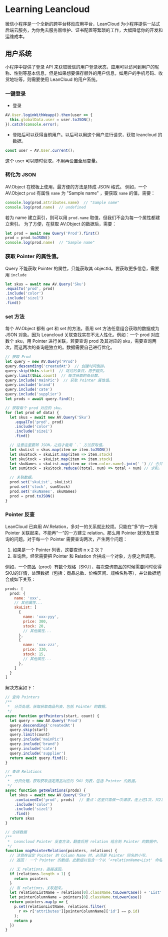 # Learning Leancloud
微信小程序是一个全新的跨平台移动应用平台，LeanCloud 为小程序提供一站式后端云服务，为你免去服务器维护、证书配置等繁琐的工作，大幅降低你的开发和运维成本。

## 用户系统
小程序中提供了登录 API 来获取微信的用户登录状态，应用可以访问到用户的昵称、性别等基本信息，但是如果想要保存额外的用户信息，如用户的手机号码、收货地址等，则需要使用 LeanCloud 的用户系统。

### 一键登录
- 登录
```javascript
AV.User.loginWithWeapp().then(user => {
  this.globalData.user = user.toJSON();
}).catch(console.error);
```

- 登陆后可以获得当前用户。以后可以用这个用户进行请求，获取 leancloud 的数据。
```javascript
const user = AV.User.current();
```
这个 user 可以随时获取，不用再设置全局变量。

### 转化为 JSON
AV.Object 在模板上使用，最方便的方法是转成 JSON 格式。
例如，一个 AV.Object `prod` 有属性 `name` 为 "Sample name" ，要获取 `name` 的值，需要：
```javascript
console.log(prod.attributes.name)  // "Sample name"
console.log(prod.name)  // undefined
```
若为 name 建立索引，则可以用 `prod.name` 取值，但我们不会为每一个属性都建立索引。
为了方便，在获取 AV.Object 的数据后，需要：
```javascript
let prod = await new Query('Prod').first()
prod = prod.toJSON()
console.log(prod.name)  // "Sample name"
```

### 获取 Pointer 的属性值。
Query 不能获取 Pointer 的属性，只能获取其 objectId。要获取更多信息，需要用 `include`
```javascript
let skus = await new AV.Query('Sku')
.equalTo('prod', prod)
.include('color')
.include('size1')
.find()
```

### set 方法

每个 AV.Object 都有 get 和 set 的方法。善用 set 方法任意组合获取的数据成为 JSON 对象。因为 Leancloud 关联查找实在不太人性化。例如：一个 prod 对应数个 sku，用 Pointer 进行关联，若要查询 prod 及其对应的 sku，需要查询两次，而这两次的查询是独立的。数据需要自己进行优化。
```javascript
// 获取 Prod
let query = new AV.Query('Prod')
query.descending('createdAt')  // 创建时间倒排。
query.skip(this.start)  // 跳过的条目，用于翻页。
query.limit(this.count)  // 每次获取的条目数。
query.include('mainPic')  // 获取 Pointer 属性值。
query.include('brand')
query.include('cate')
query.include('supplier')
let prods = await query.find();

// 获取每个 prod 对应的 sku。
for (let prod of data) {
  let skus = await new AV.Query('Sku')
    .equalTo('prod', prod)
    .include('color')
    .include('size1')
    .find()

  // 注意这里要转 JSON，之后才能用 `.` 方法获取值。
  let skuList = skus.map(item => item.toJSON())
  let skuStock = skuList.map(item => item.stock)
  let skuStock = skuList.map(item => item.stock)
  let skuNames = skuList.map(item => item.color.name).join(' ') // 合并字符串。
  let sumStock = skuStock.reduce((total, num) => total + num) // 求和。

  // 关联数据。
  prod.set('skuList', skuList)
  prod.set('stock', sumStock)
  prod.set('skuNames', skuNames)
  prod = prod.toJSON()
}
```

### Pointer 反查

LeanCloud 已弃用 AV.Relation，多对一的关系就比较烦。只能在“多”的一方用 Pointer 关联起来，不能再“一”的一方建立 relation。那么用 Pointer 就涉及反查询的问题。对于每一个 Pointer 需要查询两次，产生两个问题：
1. 如果是一个 Pointer 列表，这要查询 n x 2 次？
2. 查询后，经常需要把 Pointer 和 Relation 合拼成一个对象，方便之后调用。

例如，一个商品（prod）有数个规格（SKU），每次查询商品的时候需要同时获得SKU的详情，处理数据（包括：商品总数、价格区间、规格名称等），并让数据组合成如下关系：
```javascript
prods: [
  prod: {
    name: 'xxx',
    // 其他属性...
    skuList: [
      {
        name: 'xxx-yyy',
        price: 300,
        stock: 20,
        // 其他属性...
      },
      {
        name: 'xxx-zzz',
        price: 330,
        stock: 15,
        // 其他属性...
      },
    ]
  }
]
```

解决方案如下：
```javascript
// 查询 Pointers
/**
 *  分页处理。获取获取商品列表，包括 Pointer 的数据。
 */
async function getPointers(start, count) {
  let query = new AV.Query('Prod')
  query.descending('createdAt')
  query.skip(start)
  query.limit(count)
  query.include('mainPic')
  query.include('brand')
  query.include('cate')
  query.include('supplier')
  return await query.find();
}

// 查询 Relations
/**
 *  分页处理。获取获取指定商品对应的 SKU 列表，包括 Pointer 的数据。
 */
async function getRelations(prods) {
  let skus = await new AV.Query('Sku')
    .containedIn('prod', prods)  // 重点：这里只需做一次请求，连上述1次，共2次。
    .include('color')
    .include('size1')
    .find()
  return skus
}

// 合拼数据
/**
 *  Leancloud Pointer 反查方法，翻查后把 relation 组合到 Pointer 的数据中。
 */
function mapPointerRelation(pointers, relations) {
  // 注意在设定 Pointer 的 Column Name 时，必须是 Pointer 同名的小写。
  // 返回： 一个 Pointer 的数组，此数组以包含一个以 ‘<relationName>List' 命名的 relation 对象的数组。

  // 无 relations，直接返回。
  if (relations.length < 1) {
    return pointers
  }
  // 有 relations，关联起来。
  let relationListName = relations[0].className.toLowerCase() + 'List'
  let pointerColumnName = pointers[0].className.toLowerCase()
  return pointers.map(p => {
    p.set(relationListName, relations.filter(
      r => r['attributes'][pointerColumnName]['id'] == p.id)
    );
    return p
  })
}
```
